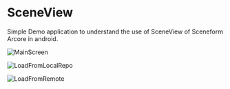 # SceneView

Simple Demo application to understand the use of SceneView of Sceneform Arcore in android.

![MainScreen](https://github.com/chnouman/SceneView/blob/master/first.png)

![LoadFromLocalRepo](https://github.com/chnouman/SceneView/blob/master/second.png)

![LoadFromRemote](https://github.com/chnouman/SceneView/blob/master/third.png)

